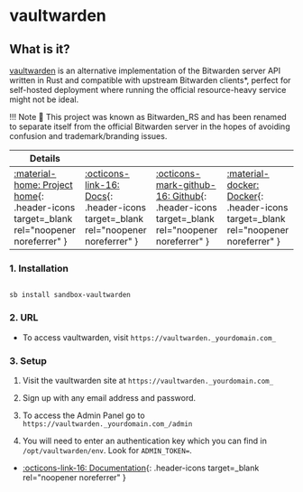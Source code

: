 # vaultwarden

## What is it?

[vaultwarden](https://github.com/dani-garcia/vaultwarden) is an alternative implementation of the Bitwarden server API written in Rust and compatible with upstream Bitwarden clients*, perfect for self-hosted deployment where running the official resource-heavy service might not be ideal.

!!! Note
      📢 This project was known as Bitwarden_RS and has been renamed to separate itself from the official Bitwarden server in the hopes of avoiding confusion and trademark/branding issues.

| Details     |             |             |             |
|-------------|-------------|-------------|-------------|
| [:material-home: Project home](https://github.com/dani-garcia/vaultwarden){: .header-icons target=_blank rel="noopener noreferrer" } | [:octicons-link-16: Docs](https://github.com/dani-garcia/vaultwarden/wiki){: .header-icons target=_blank rel="noopener noreferrer" } | [:octicons-mark-github-16: Github](https://github.com/dani-garcia/vaultwarden){: .header-icons target=_blank rel="noopener noreferrer" } | [:material-docker: Docker](https://hub.docker.com/r/vaultwarden/server){: .header-icons target=_blank rel="noopener noreferrer" }|

### 1. Installation

``` shell

sb install sandbox-vaultwarden

```

### 2. URL

- To access vaultwarden, visit `https://vaultwarden._yourdomain.com_`

### 3. Setup

  1. Visit the vaultwarden site at `https://vaultwarden._yourdomain.com_`

  2. Sign up with any email address and password.

  3. To access the Admin Panel go to `https://vaultwarden._yourdomain.com_/admin`

  4. You will need to enter an authentication key which you can find in `/opt/vaultwarden/env`. Look for `ADMIN_TOKEN=`.

- [:octicons-link-16: Documentation](https://github.com/dani-garcia/vaultwarden/wiki){: .header-icons target=_blank rel="noopener noreferrer" }
